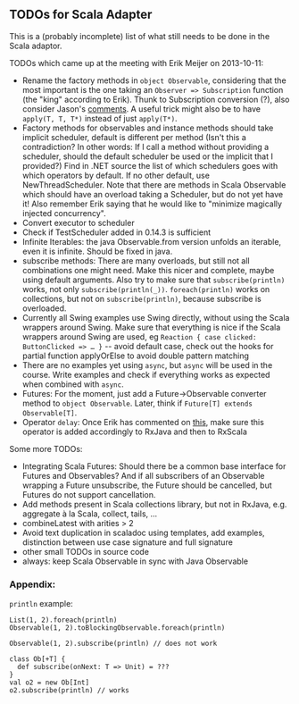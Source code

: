 
TODOs for Scala Adapter
-----------------------

This is a (probably incomplete) list of what still needs to be done in the Scala adaptor.

TODOs which came up at the meeting with Erik Meijer on 2013-10-11:

*    Rename the factory methods in `object Observable`, considering that the most important is the one taking an `Observer => Subscription` function (the "king" according to Erik). Thunk to Subscription conversion (?), also consider Jason's [comments](https://github.com/Netflix/RxJava/commit/c1596253fc5567b7cc37d20128374d189471ff79). A useful trick might also be to have `apply(T, T, T*)` instead of just `apply(T*)`.
*    Factory methods for observables and instance methods should take implicit scheduler, default is different per method (Isn't this a contradiction? In other words: If I call a method without providing a scheduler, should the default scheduler be used or the implicit that I provided?) Find in .NET source the list of which schedulers goes with which operators by default. If no other default, use NewThreadScheduler. Note that there are methods in Scala Observable which should have an overload taking a Scheduler, but do not yet have it! Also remember Erik saying that he would like to "minimize magically injected concurrency".
*    Convert executor to scheduler
*    Check if TestScheduler added in 0.14.3 is sufficient
*    Infinite Iterables: the java Observable.from version unfolds an iterable, even it is infinite. Should be fixed in java.
*    subscribe methods: There are many overloads, but still not all combinations one might need. Make this nicer and complete, maybe using default arguments. Also try to make sure that `subscribe(println)` works, not only `subscribe(println(_))`. `foreach(println)` works on collections, but not on `subscribe(println)`, because subscribe is overloaded.
*    Currently all Swing examples use Swing directly, without using the Scala wrappers around Swing. Make sure that everything is nice if the Scala wrappers around Swing are used, eg `Reaction { case clicked: ButtonClicked => … }` -- avoid default case, check out the hooks for partial function applyOrElse to avoid double pattern matching
*    There are no examples yet using `async`, but `async` will be used in the course. Write examples and check if everything works as expected when combined with `async`.
*    Futures: For the moment, just add a Future->Observable converter method to `object Observable`. Later, think if `Future[T] extends Observable[T]`.
*    Operator `delay`: Once Erik has commented on [this](https://github.com/Netflix/RxJava/pull/384), make sure this operator is added accordingly to RxJava and then to RxScala

Some more TODOs:

*    Integrating Scala Futures: Should there be a common base interface for Futures and Observables? And if all subscribers of an Observable wrapping a Future unsubscribe, the Future should be cancelled, but Futures do not support cancellation.
*    Add methods present in Scala collections library, but not in RxJava, e.g. aggregate à la Scala, collect, tails, ...
*    combineLatest with arities > 2
*    Avoid text duplication in scaladoc using templates, add examples, distinction between use case signature and full signature
*    other small TODOs in source code
*    always: keep Scala Observable in sync with Java Observable


### Appendix:

`println` example:

    List(1, 2).foreach(println)
    Observable(1, 2).toBlockingObservable.foreach(println)

    Observable(1, 2).subscribe(println) // does not work
    
    class Ob[+T] {
      def subscribe(onNext: T => Unit) = ???
    }
    val o2 = new Ob[Int]
    o2.subscribe(println) // works



